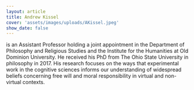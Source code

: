```yaml
---
layout: article
title: Andrew Kissel
cover: 'assets/images/uploads/AKissel.jpeg'
show_date: false
---
```


is an Assistant Professor holding a joint appointment in the Department of Philosophy and Religious Studies and the Institute for the Humanities at Old Dominion University. He received his PhD from The Ohio State University in philosophy in 2017.
His research focuses on the ways that experimental work in the cognitive sciences informs our understanding of widespread beliefs concerning free will and moral responsibility in virtual and non-virtual contexts.